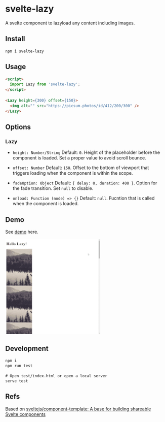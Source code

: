 # svelte-lazy

A svelte component to lazyload any content including images.

## Install

    npm i svelte-lazy

## Usage
```html
<script>
  import Lazy from 'svelte-lazy';
</script>

<Lazy height={300} offset={150}>
  <img alt="" src="https://picsum.photos/id/412/200/300" />
</Lazy>
```

## Options

### Lazy

- `height: Number/String` Default: `0`. Height of the placeholder before the component is loaded. Set a proper value to avoid scroll bounce.

- `offset: Number` Default: `150`. Offset to the bottom of viewport that triggers loading when the component is within the scope.

- `fadeOption: Object` Default: `{ delay: 0, duration: 400 }`. Option for the fade transition. Set `null` to disable.

- `onload: Function (node) => {}` Default: `null`. Fucntion that is called when the component is loaded.

## Demo

See [demo](https://svelte.dev/repl/6d7714fa3cce4909af6c6d187271e0a1?version=3.6.10) here.

<img alt="demo image" src="https://github.com/leafOfTree/leafOfTree.github.io/blob/master/svelte-lazy.gif" width="300" height="300" />

## Development

    npm i
    npm run test

    # Open test/index.html or open a local server
    serve test

## Refs

Based on [sveltejs/component-template: A base for building shareable Svelte components](https://github.com/sveltejs/component-template)
